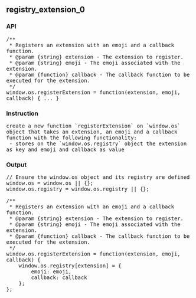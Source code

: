 ## registry_extension_0
### API
<pre style='text-wrap: wrap'>/**
 * Registers an extension with an emoji and a callback function.
 * @param {string} extension - The extension to register.
 * @param {string} emoji - The emoji associated with the extension.
 * @param {function} callback - The callback function to be executed for the extension.
 */
window.os.registerExtension = function(extension, emoji, callback) { ... }
</pre>
### Instruction
<pre style='text-wrap: wrap'>create a new function `registerExtension` on `window.os` object that takes an extension, an emoji and a callback function with the following functionality:
 - stores on the `window.os.registry` object the extension as key and emoji and callback as value</pre>
### Output
<pre style='text-wrap: wrap'>// Ensure the window.os object and its registry are defined
window.os = window.os || {};
window.os.registry = window.os.registry || {};

/**
 * Registers an extension with an emoji and a callback function.
 * @param {string} extension - The extension to register.
 * @param {string} emoji - The emoji associated with the extension.
 * @param {function} callback - The callback function to be executed for the extension.
 */
window.os.registerExtension = function(extension, emoji, callback) {
    window.os.registry[extension] = {
        emoji: emoji,
        callback: callback
    };
};
</pre>
